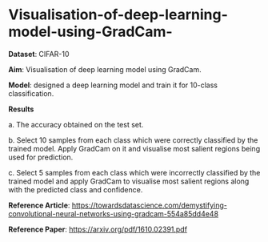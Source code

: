 # Visualisation-of-deep-learning-model-using-GradCam-


**Dataset**: CIFAR-10

**Aim**: Visualisation of deep learning model using GradCam.

**Model**: designed a deep learning model and train it for 10-class classification.

**Results**

a. The accuracy obtained on the test set.

b. Select 10 samples from each class which were correctly classified by the trained model. Apply
GradCam on it and visualise most salient regions being used for prediction.

c. Select 5 samples from each class which were incorrectly classified by the trained model and apply
GradCam to visualise most salient regions along with the predicted class and confidence.

**Reference Article**:
https://towardsdatascience.com/demystifying-convolutional-neural-networks-using-gradcam-554a85dd4e48

**Reference Paper**: https://arxiv.org/pdf/1610.02391.pdf
